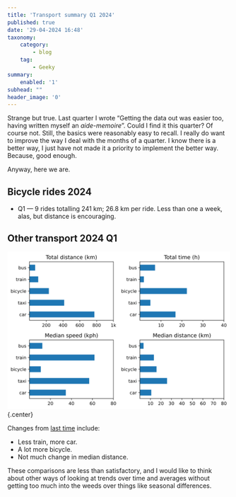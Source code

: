 ```yaml
---
title: 'Transport summary Q1 2024'
published: true
date: '29-04-2024 16:48'
taxonomy:
    category:
        - blog
    tag:
        - Geeky
summary:
    enabled: '1'
subhead: ""
header_image: '0'
---
```


Strange but true. Last quarter I wrote “Getting the data out was easier too, having written myself an *aide-memoire*”. Could I find it this quarter? Of course not. Still, the basics were reasonably easy to recall. I really do want to improve the way I deal with the months of a quarter. I know there is a better way, I just have not made it a priority to implement the better way. Because, good enough.

Anyway, here we are.

## Bicycle rides 2024
* Q1 — 9 rides totalling 241 km; 26.8 km per ride. Less than one a week, alas, but distance is encouraging.

## Other transport 2024 Q1

![Figure containing four bar graphs for main modes of transport. Text contains details](transport-summary-2024-q1.svg){.center}

Changes from [last time](https://www.jeremycherfas.net/blog/transport-summary-q4-2023) include:   
* Less train, more car.
* A lot more bicycle.
* Not much change in median distance.

These comparisons are less than satisfactory, and I would like to think about other ways of looking at trends over time and averages without getting too much into the weeds over things like seasonal differences.
